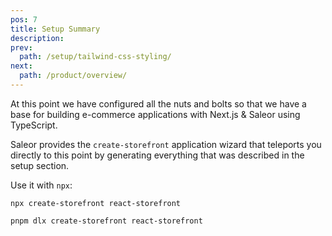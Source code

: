 ```yaml
---
pos: 7
title: Setup Summary 
description:
prev:
  path: /setup/tailwind-css-styling/
next:
  path: /product/overview/
---
```


At this point we have configured all the nuts and bolts so that we have a base for building e-commerce applications with Next.js & Saleor using TypeScript.

Saleor provides the `create-storefront` application wizard that teleports you directly to this point by generating everything that was described in the setup section.

Use it with `npx`:

```
npx create-storefront react-storefront
```
```
pnpm dlx create-storefront react-storefront
```